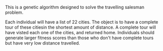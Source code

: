 This is a genetic algorithm designed to solve the travelling salesman problem.

Each individual will have a list of 22 cities. The object is to have a complete tour of these citiesin the shortest amount of distance. A complete tour will have visted each one of the cities, and returned home. Individuals should generate larger fitness scores than those who don't have complete tours but have very low distance travelled.